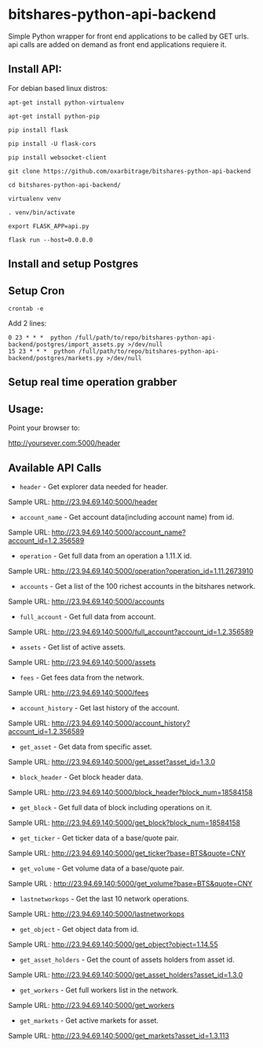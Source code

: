 # bitshares-python-api-backend
Simple Python wrapper for front end applications to be called by GET urls. api calls are added on demand as front end applications requiere it. 


## Install API:

For debian based linux distros:

```
apt-get install python-virtualenv

apt-get install python-pip

pip install flask

pip install -U flask-cors

pip install websocket-client

git clone https://github.com/oxarbitrage/bitshares-python-api-backend

cd bitshares-python-api-backend/

virtualenv venv

. venv/bin/activate

export FLASK_APP=api.py

flask run --host=0.0.0.0
```

## Install and setup Postgres

## Setup Cron

 `crontab -e`

 Add 2 lines:

```
0 23 * * *  python /full/path/to/repo/bitshares-python-api-backend/postgres/import_assets.py >/dev/null
15 23 * * *  python /full/path/to/repo/bitshares-python-api-backend/postgres/markets.py >/dev/null
```

## Setup real time operation grabber

## Usage:

Point your browser to:

http://yoursever.com:5000/header

## Available API Calls

- `header` - Get explorer data needed for header.

Sample URL: http://23.94.69.140:5000/header

-  `account_name` - Get account data(including account name) from id.

Sample URL: http://23.94.69.140:5000/account_name?account_id=1.2.356589

- `operation` - Get full data from an operation a 1.11.X id.

Sample URL: http://23.94.69.140:5000/operation?operation_id=1.11.2673910

- `accounts` - Get a list of the 100 richest accounts in the bitshares network.

Sample URL: http://23.94.69.140:5000/accounts

- `full_account` - Get full data from account.

Sample URL: http://23.94.69.140:5000/full_account?account_id=1.2.356589

- `assets` - Get list of active assets.

Sample URL: http://23.94.69.140:5000/assets

- `fees` - Get fees data from the network.

Sample URL: http://23.94.69.140:5000/fees

- `account_history` - Get last history of the account.

Sample URL: http://23.94.69.140:5000/account_history?account_id=1.2.356589

- `get_asset` - Get data from specific asset.

Sample URL: http://23.94.69.140:5000/get_asset?asset_id=1.3.0

- `block_header` - Get block header data.

Sample URL: http://23.94.69.140:5000/block_header?block_num=18584158

-  `get_block` - Get full data of block including operations on it.

Sample URL: http://23.94.69.140:5000/get_block?block_num=18584158

- `get_ticker` - Get ticker data of a base/quote pair.

Sample URL: http://23.94.69.140:5000/get_ticker?base=BTS&quote=CNY

- `get_volume` - Get volume data of a base/quote pair.

Sample URL : http://23.94.69.140:5000/get_volume?base=BTS&quote=CNY

- `lastnetworkops` - Get the last 10 network operations.

Sample URL: http://23.94.69.140:5000/lastnetworkops

-  `get_object` - Get object data from id.

Sample URL: http://23.94.69.140:5000/get_object?object=1.14.55

- `get_asset_holders` - Get the count of assets holders from asset id.

Sample URL: http://23.94.69.140:5000/get_asset_holders?asset_id=1.3.0

- `get_workers` - Get full workers list in the network.

Sample URL: http://23.94.69.140:5000/get_workers

-  `get_markets` - Get active markets for asset.

Sample URL: http://23.94.69.140:5000/get_markets?asset_id=1.3.113







